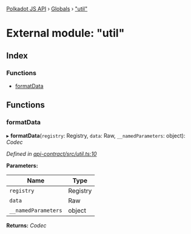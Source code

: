 [Polkadot JS API](../README.md) › [Globals](../globals.md) › ["util"](_util_.md)

# External module: "util"

## Index

### Functions

* [formatData](_util_.md#formatdata)

## Functions

###  formatData

▸ **formatData**(`registry`: Registry, `data`: Raw, `__namedParameters`: object): *Codec*

*Defined in [api-contract/src/util.ts:10](https://github.com/polkadot-js/api/blob/3a7059459/packages/api-contract/src/util.ts#L10)*

**Parameters:**

Name | Type |
------ | ------ |
`registry` | Registry |
`data` | Raw |
`__namedParameters` | object |

**Returns:** *Codec*

